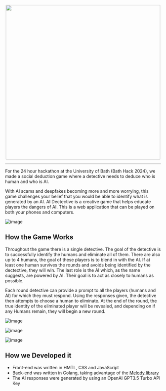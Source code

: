 <p align="center">
<img src="https://github.com/Robert-Dobson/AIDetective/assets/43008203/baa11f1f-bd27-4750-979b-46e019b6168e.svg" width = 500>
</p>

-----
For the 24 hour hackathon at the University of Bath (Bath Hack 2024), we made a social deduction game where a detective needs to deduce who is human and who is AI. 

With AI scams and deepfakes becoming more and more worrying, this game challenges your belief that you would be able to identify what is generated by an AI. AI Dectective is a creative game that helps educate players the dangers of AI. This is a web application that can be played on both your phones and computers.

![image](https://github.com/Robert-Dobson/AIDetective/assets/43008203/b2bc4c60-94c1-4063-9a3d-435882e76c1e)

## How the Game Works
Throughout the game there is a single detective. The goal of the detective is to successfully identify the humans and eliminate all of them. There are also up to 4 humans, the goal of these players is to blend in with the AI. If at least one human survives the rounds and avoids being identified by the dectective, they will win. The last role is the AI which, as the name suggests, are powered by AI. Their goal is to act as closely to humans as possible. 

Each round detective can provide a prompt to all the players (humans and AI) for which they must respond. Using the responses given, the detective then attempts to choose a human to eliminate. At the end of the round, the true identity of the eliminated player will be revealed, and depending on if any Humans remain, they will begin a new round. 

![image](https://github.com/Robert-Dobson/AIDetective/assets/43008203/a9161894-78d8-4727-b510-698b8ac9cd0a)

![image](https://github.com/Robert-Dobson/AIDetective/assets/43008203/dfde5cd1-d626-4e53-ad62-5ccc591d5bf4)

![image](https://github.com/Robert-Dobson/AIDetective/assets/43008203/6b2b0b28-8daf-45e6-8285-6ad0c1f09b20)


## How we Developed it
- Front-end was written in HMTL, CSS and JavaScript
- Back-end was written in Golang, taking advantage of the [Melody library](https://github.com/olahol/melody/tree/master)
- The AI responses were generated by using an OpenAI GPT3.5 Turbo API Key 

